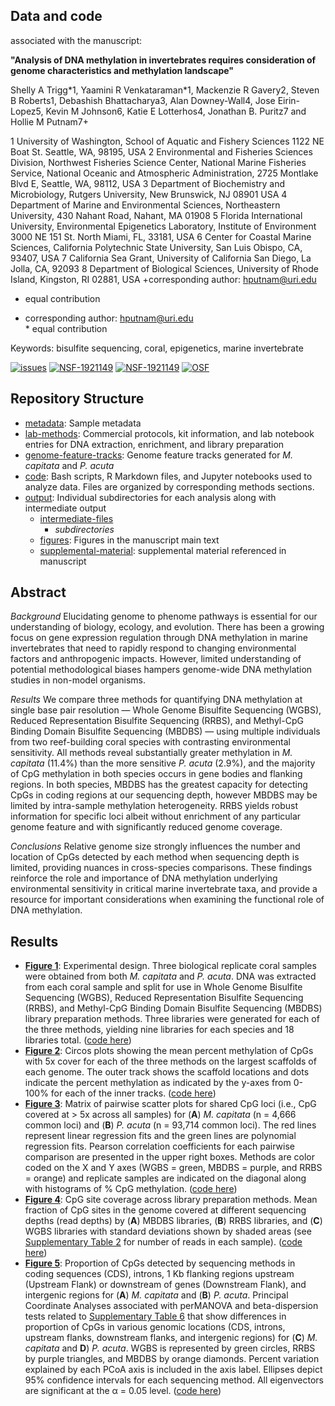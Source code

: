 ## Data and code
associated with the manuscript:


**"Analysis of DNA methylation in invertebrates requires consideration of genome characteristics and methylation landscape"**

Shelly A Trigg\*1, Yaamini R Venkataraman\*1, Mackenzie R Gavery2, Steven B Roberts1, Debashish Bhattacharya3, Alan Downey-Wall4, Jose Eirin-Lopez5, Kevin M Johnson6, Katie E Lotterhos4, Jonathan B. Puritz7 and Hollie M Putnam7+ 


1 University of Washington, School of Aquatic and Fishery Sciences 1122 NE Boat St. Seattle, WA, 98195, USA
2 Environmental and Fisheries Sciences Division, Northwest Fisheries Science Center, National Marine Fisheries Service, National Oceanic and Atmospheric Administration, 2725 Montlake Blvd E, Seattle, WA, 98112, USA
3 Department of Biochemistry and Microbiology, Rutgers University, New Brunswick, NJ 08901 USA
4 Department of Marine and Environmental Sciences, Northeastern University, 430 Nahant Road, Nahant, MA 01908
5 Florida International University, Environmental Epigenetics Laboratory, Institute of Environment 3000 NE 151 St. North Miami, FL, 33181, USA
6 Center for Coastal Marine Sciences, California Polytechnic State University, San Luis Obispo, CA, 93407, USA
7 California Sea Grant, University of California San Diego, La Jolla, CA, 92093
8 Department of Biological Sciences, University of Rhode Island, Kingston, RI 02881, USA
+corresponding author: hputnam@uri.edu
* equal contribution

+ corresponding author: hputnam@uri.edu  
\* equal contribution

Keywords:  bisulfite sequencing, coral, epigenetics, marine invertebrate

[![issues](https://img.shields.io/github/issues/hputnam/Meth_Compare.svg)](https://img.shields.io/github/issues/hputnam/Meth_Compare)
[![NSF-1921149](https://img.shields.io/badge/NSF-1921149-blue.svg)](https://nsf.gov/awardsearch/showAward?AWD_ID=1921149)
[![NSF-1921149](https://img.shields.io/badge/NSF-1921465-blue.svg)](https://nsf.gov/awardsearch/showAward?AWD_ID=1921465)
[![OSF](https://img.shields.io/badge/OSF-x5waz-blueviolet.svg)](https://osf.io/x5waz/)


## Repository Structure

- [metadata](https://github.com/hputnam/Meth_Compare/tree/master/metadata): Sample metadata
- [lab-methods](https://github.com/hputnam/Meth_Compare/tree/master/lab-methods): Commercial protocols, kit information, and lab notebook entries for DNA extraction, enrichment, and library preparation
- [genome-feature-tracks](https://github.com/hputnam/Meth_Compare/tree/master/genome-feature-files): Genome feature tracks generated for *M. capitata* and *P. acuta*
- [code](https://github.com/hputnam/Meth_Compare/tree/master/code): Bash scripts, R Markdown files, and Jupyter notebooks used to analyze data. Files are organized by corresponding methods sections.
- [output](https://github.com/hputnam/Meth_Compare/tree/master/output): Individual subdirectories for each analysis along with intermediate output
    - [intermediate-files](https://github.com/hputnam/Meth_Compare/tree/master/output/intermediate-files)
         - _subdirectories_
    - [figures](https://github.com/hputnam/Meth_Compare/tree/master/output/figures): Figures in the manuscript main text
    - [supplemental-material](https://github.com/hputnam/Meth_Compare/tree/master/output/supplemental-material): supplemental material referenced in manuscript

## Abstract

*Background*
Elucidating genome to phenome pathways is essential for our understanding of biology, ecology, and evolution. There has been a growing focus on gene expression regulation through DNA methylation in marine invertebrates that need to rapidly respond to changing environmental factors and anthropogenic impacts. However, limited understanding of potential methodological biases hampers genome-wide DNA methylation studies in non-model organisms.

*Results*
We compare three methods for quantifying DNA methylation at single base pair resolution — Whole Genome Bisulfite Sequencing (WGBS), Reduced Representation Bisulfite Sequencing (RRBS), and Methyl-CpG Binding Domain Bisulfite Sequencing (MBDBS) — using multiple individuals from two reef-building coral species with contrasting environmental sensitivity. All methods reveal substantially greater methylation in *M. capitata* (11.4%) than the more sensitive *P. acuta* (2.9%), and the majority of CpG methylation in both species occurs in gene bodies and flanking regions. In both species, MBDBS has the greatest capacity for detecting CpGs in coding regions at our sequencing depth, however MBDBS may be limited by intra-sample methylation heterogeneity. RRBS yields robust information for specific loci albeit without enrichment of any particular genome feature and with significantly reduced genome coverage.

*Conclusions*
Relative genome size strongly influences the number and location of CpGs detected by each method when sequencing depth is limited, providing nuances in cross-species comparisons. These findings reinforce the role and importance of DNA methylation underlying environmental sensitivity in critical marine invertebrate taxa, and provide a resource for important considerations when examining the functional role of DNA methylation.



## Results

- [**Figure 1**](https://github.com/hputnam/Meth_Compare/blob/master/output/figures/Fig_1.jpg): Experimental design. Three biological replicate coral samples were obtained from both *M. capitata* and *P. acuta*. DNA was extracted from each coral sample and split for use in Whole Genome Bisulfite Sequencing (WGBS), Reduced Representation Bisulfite Sequencing (RRBS), and Methyl-CpG Binding Domain Bisulfite Sequencing (MBDBS) library preparation methods. Three libraries were generated for each of the three methods, yielding nine libraries for each species and 18 libraries total. ([code here]())
- [**Figure 2**](https://github.com/hputnam/Meth_Compare/blob/master/output/figures/Fig_2.jpg): Circos plots showing the mean percent methylation of CpGs with 5x cover for each of the three methods on the largest scaffolds of each genome. The outer track shows the scaffold locations and dots indicate the percent methylation as indicated by the y-axes from 0-100% for each of the inner tracks. ([code here]())
- [**Figure 3**](https://github.com/hputnam/Meth_Compare/blob/master/output/figures/Fig_3.jpg): Matrix of pairwise scatter plots for  shared CpG loci (i.e., CpG covered at > 5x across all samples) for (**A**) *M. capitata* (n = 4,666 common loci) and (**B**) *P. acuta* (n = 93,714 common loci). The red lines represent linear regression fits and the green lines are polynomial regression fits. Pearson correlation coefficients for each pairwise comparison are presented in the upper right boxes. Methods are color coded on the X and Y axes (WGBS = green, MBDBS = purple, and RRBS = orange) and replicate samples are indicated on the diagonal along with histograms of % CpG methylation. ([code here]())
- [**Figure 4**](https://github.com/hputnam/Meth_Compare/blob/master/output/figures/Fig_4.jpg): CpG site coverage across library preparation methods. Mean fraction of CpG sites in the genome covered at different sequencing depths (read depths) by (**A**) MBDBS libraries, (**B**) RRBS libraries, and (**C**) WGBS libraries with standard deviations shown by shaded areas (see [Supplementary Table 2](https://github.com/hputnam/Meth_Compare/tree/master/output/supplemental-material) for number of reads in each sample). ([code here]())
- [**Figure 5**](https://github.com/hputnam/Meth_Compare/blob/master/output/figures/Fig_5.jpg): Proportion of CpGs detected by sequencing methods in coding sequences (CDS), introns, 1 Kb flanking regions upstream (Upstream Flank) or downstream of genes (Downstream Flank), and intergenic regions for (**A**) *M. capitata* and (**B**) *P. acuta*. Principal Coordinate Analyses associated with perMANOVA and beta-dispersion tests related to [Supplementary Table 6](https://github.com/hputnam/Meth_Compare/tree/master/output/supplemental-material) that show differences in proportion of CpGs in various genomic locations (CDS, introns, upstream flanks, downstream flanks, and intergenic regions) for (**C**) *M. capitata* and **D**) *P. acuta*. WGBS is represented by green circles, RRBS by purple triangles, and MBDBS by orange diamonds. Percent variation explained by each PCoA axis is included in the axis label. Ellipses depict 95% confidence intervals for each sequencing method. All eigenvectors are significant at the α = 0.05 level. ([code here]())
